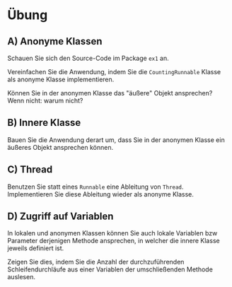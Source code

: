 # Übung

## A) Anonyme Klassen

Schauen Sie sich den Source-Code im Package `ex1` an.

Vereinfachen Sie die Anwendung, indem Sie die `CountingRunnable` Klasse als anonyme Klasse
implementieren.

Können Sie in der anonymen Klasse das "äußere" Objekt ansprechen? Wenn nicht: warum nicht?

## B) Innere Klasse

Bauen Sie die Anwendung derart um, dass Sie in der anonymen Klasse ein äußeres Objekt ansprechen
können.

## C) Thread

Benutzen Sie statt eines `Runnable` eine Ableitung von `Thread`. Implementieren Sie diese Ableitung
wieder als anonyme Klasse.

## D) Zugriff auf Variablen

In lokalen und anonymen Klassen können Sie auch lokale Variablen bzw Parameter derjenigen Methode
ansprechen, in welcher die innere Klasse jeweils definiert ist.

Zeigen Sie dies, indem Sie die Anzahl der durchzuführenden Schleifendurchläufe aus einer Variablen
der umschließenden Methode auslesen.

